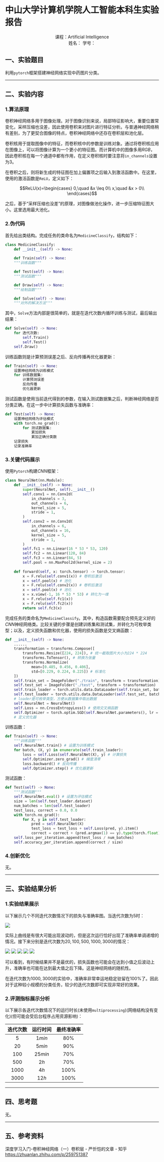 # 中山大学计算机学院人工智能本科生实验报告

<center>
课程：Artificial Intelligence
<br>
姓名： 学号：
</center>

## 一、实验题目

利用`pytorch`框架搭建神经网络实现中药图片分类。

---

## 二、实验内容

### 1.算法原理

卷积神经网络多用于图像处理。对于图像识别来说，局部特征影响大，重要位置常变化，采样压缩也没差，因此使用卷积来对图片进行特征分析。与普通神经网络稍有差别，为了更契合图像的特点，卷积神经网络中还存在卷积层和池化层。

卷积核用于提取图像中的特征，而卷积核中的参数是训练对象。通过将卷积核应用在图像上，可以将图像计算为一个更小的特征图。而计算机中的图像多用$RGB$，因此卷积核在每一个通道中都有作用，在定义卷积核时要注意将`in_channels`设置为$3$。

在卷积之后，则将新生成的特征图在加上偏置项之后输入到激活函数中。在这里，使用的激活函数是`ReLU`，定义如下：

$$ReLU(x)=\begin{cases}
    0,\quad &x \leq 0\\
    x,\quad &x > 0\\
\end{cases}$$

之后，基于“采样压缩也没差”的原理，对图像做池化操作，进一步压缩特征图大小。这里选用最大池化。

### 2.伪代码

首先给出类结构。完成任务的类命名为`MedicineClassify`，结构如下：

```Python
class MedicineClassify:
    def __init__(self) -> None:
    
    def Train(self) -> None:
    """训练函数"""

    def Test(self) -> None:
    """测试函数"""

    def Draw(self) -> None:
    """绘制函数"""

    def Solve(self) -> None:
    """对外的解决方法"""
```

其中，`Solve`方法内部是很简单的，就是在迭代次数内循环训练与测试，最后输出结果：

```Python
def Solve(self) -> None:
    for 迭代次数:
        self.Train()
        self.Test()
    self.Draw()
```

训练函数则是计算预测误差之后、反向传播再优化器更新：

```Python
def Train(self) -> None:
    设置神经网络为训练模式
    for 训练数据集:
        计算预测误差
        反向传播
        优化器更新
```

测试函数是使用当前迭代得到的参数，在输入测试数据集之后，判断神经网络是否分类正确。在这一步中计算损失函数与准确率：

```Python
def Test(self) -> None:
    设置神经网络为评估模式
    with torch.no_grad():
        for 测试数据集:
            累加损失
            累加正确分类数
    记录损失
    记录准确率
```

### 3.关键代码展示

使用`Pytorch`构建$CNN$框架：

```Python
class NeuralNet(nn.Module):
    def __init__(self) -> None:
        super(NeuralNet, self).__init__()
        self.conv1 = nn.Conv2d(
            in_channels = 3,
            out_channels = 6,
            kernel_size = 5,
            stride = 1,
        )
        self.conv2 = nn.Conv2d(
            in_channels = 6,
            out_channels = 16,
            kernel_size = 5,
            stride = 1,
        )
        self.fc1 = nn.Linear(16 * 53 * 53, 120)
        self.fc2 = nn.Linear(120, 84)
        self.fc3 = nn.Linear(84, 5)
        self.pool = nn.MaxPool2d(kernel_size = 2)
        
    def forward(self, x: torch.tensor) -> torch.tensor:
        x = F.relu(self.conv1(x)) # 卷积后激活
        x = self.pool(x) # 池化
        x = F.relu(self.conv2(x)) # 卷积后激活
        x = self.pool(x) # 池化
        x = x.view(-1, 16 * 53 * 53) # 转化为一维
        x = F.relu(self.fc1(x))
        x = F.relu(self.fc2(x))
        return self.fc3(x)
```

完成任务的类命名为`MedicineClassify`。其中，构造函数需要配合预先定义好的$CNN$神经网络类。比较关键的步骤是创建训练集和测试集，并转化为可枚举类型；以及，定义损失函数和优化器，使用的损失函数是交叉熵函数：

```Python
def __init__(self) -> None:
    ......
    transformation = transforms.Compose([
        transforms.Resize([224, 224]), # 统一截取图片大小为224 * 224
        transforms.ToTensor(), # 转换为张量
        transforms.Normalize(
            mean=[0.485, 0.456, 0.406], 
            std=[0.229, 0.224, 0.225]) # 标准化
    ])
    self.train_set = ImageFolder("./train", transform = transformation)
    self.test_set = ImageFolder("./test", transform = transformation)
    self.train_loader = torch.utils.data.DataLoader(self.train_set, batch_size = 4, shuffle = True, num_workers = 0)
    self.test_loader = torch.utils.data.DataLoader(self.test_set, batch_size = 4, shuffle = True, num_workers = 0)
    # loader是可枚举类型，方便从数据集中取出数据
    self.NeuralNet = NeuralNet()
    self.Loss = nn.CrossEntropyLoss() # 使用交叉熵函数
    self.Optimizer = torch.optim.SGD(self.NeuralNet.parameters(), lr = 1e-3)
    # 定义优化器
```

训练函数：

```Python
def Train(self) -> None:
    """训练函数"""
    self.NeuralNet.train() # 设置为训练模式
    for batch, (X, y) in enumerate(self.train_loader):
        loss = self.Loss(self.NeuralNet(X), y) # 计算损失
        self.Optimizer.zero_grad() # 梯度清零
        loss.backward() # 反向传播
        self.Optimizer.step() # 优化器更新
```

测试函数：

```Python
def Test(self) -> None:
    """测试函数"""
    self.NeuralNet.eval() # 设置为评估模式
    size = len(self.test_loader.dataset)
    num_batches = len(self.test_loader)
    test_loss, correct = 0.0, 0.0
    with torch.no_grad():
        for X, y in self.test_loader:
            pred = self.NeuralNet(X)
            test_loss = test_loss + self.Loss(pred, y).item()
            correct = correct + (pred.argmax(1) == y).type(torch.float).sum().item()
    self.loss_per_iteration.append(test_loss / num_batches)
    self.accuracy_per_iteration.append(correct / size)
```

### 4.创新优化

无。

---

## 三、实验结果分析

### 1.实验结果展示

以下展示几个不同迭代次数情况下的损失与准确率图。当迭代次数为$5$时：

<image src="image/7/5.png">

实际上曲线是有很大可能出现波动的，但是这次运行恰好出现了准确率单调递增的情况。接下来分别是迭代次数为$20,100,500,1000,3000$的情况：

<image src="image/7/20.jpg">

<image src="image/7/100.png">

<image src="image/7/500.jpg">

<image src="image/7/1000.jpg">

<image src="image/7/3000.jpg">

可以看到，有时候结果并不是最优的，损失函数也可能会在达到小值之后波动上升，准确率也可能在达到最大值之后下降。这是神经网络的随机性。

在迭代次数为$1000,3000$的实验中，准确率非常幸运地稳定驻留在$100\%$了。因此对于这种较小规模的分类任务，较少的迭代次数即可实现非常好的效果。

### 2.评测指标展示分析

以下展示各迭代次数情况下的运行时长(未使用`multiprocessing`)(网络结构没有变化)(但可能会受后台程序占用资源影响)：

|迭代次数|运行时间|最终准确率|
|:-:|:-:|:-:|
|$5$|$1min$|$80\%$|
|$20$|$5min$|$90\%$|
|$100$|$25min$|$70\%$|
|$500$|$2h$|$70\%$|
|$1000$|$4h$|$100\%$|
|$3000$|$12h$|$100\%$|

---

## 四、思考题

无。

---

## 五、参考资料

深度学习入门-卷积神经网络（一）卷积层 - 严忻恺的文章 - 知乎
https://zhuanlan.zhihu.com/p/259751387
